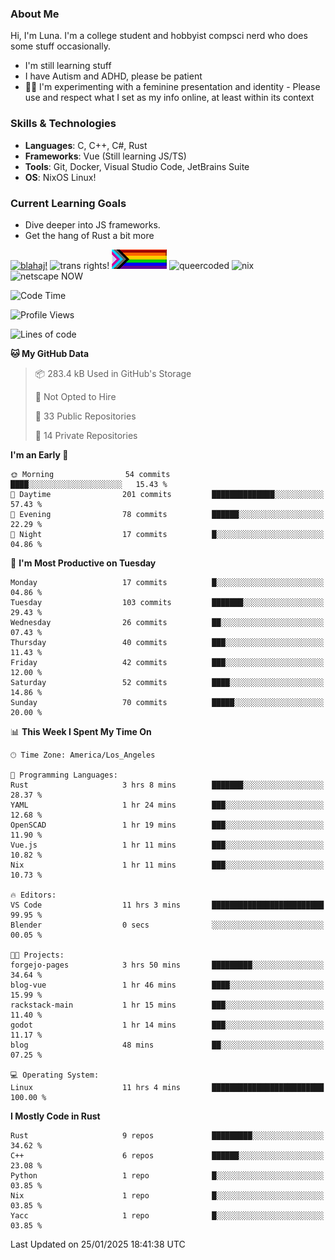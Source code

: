 ### About Me
Hi, I'm Luna. I'm a college student and hobbyist compsci nerd who does some stuff occasionally.

- I'm still learning stuff
- I have Autism and ADHD, please be patient
- 🏳️‍⚧️ I'm experimenting with a feminine presentation and identity - Please use and respect what I set as my info online, at least within its context

### Skills & Technologies
- **Languages**: C, C++, C#, Rust
- **Frameworks**: Vue (Still learning JS/TS)
- **Tools**: Git, Docker, Visual Studio Code, JetBrains Suite
- **OS**: NixOS Linux!

### Current Learning Goals
- Dive deeper into JS frameworks.
- Get the hang of Rust a bit more

[![blahaj!](https://isabelroses.com/static/badges/badges/love_blahaj.gif)](https://www.ikea.com/us/en/p/blahaj-soft-toy-shark-90373590/)
![trans rights!](https://isabelroses.com/static/badges/badges/transnow.png)
![progress pride](https://raw.githubusercontent.com/TheFelidae/88x31/refs/heads/main/images/pride/badge_progress.png?raw=true)
![queercoded](https://isabelroses.com/static/badges/badges/queercoded.webp)
![nix](https://isabelroses.com/static/badges/badges/nix.gif)
![netscape NOW](https://cyber.dabamos.de/88x31/netscapenow30.gif)

<!--START_SECTION:waka-->
![Code Time](http://img.shields.io/badge/Code%20Time-135%20hrs%2033%20mins-blue)

![Profile Views](http://img.shields.io/badge/Profile%20Views-0-blue)

![Lines of code](https://img.shields.io/badge/From%20Hello%20World%20I%27ve%20Written-371.4%20thousand%20lines%20of%20code-blue)

**🐱 My GitHub Data** 

> 📦 283.4 kB Used in GitHub's Storage 
 > 
> 🚫 Not Opted to Hire
 > 
> 📜 33 Public Repositories 
 > 
> 🔑 14 Private Repositories 
 > 
**I'm an Early 🐤** 

```text
🌞 Morning                54 commits          ████░░░░░░░░░░░░░░░░░░░░░   15.43 % 
🌆 Daytime                201 commits         ██████████████░░░░░░░░░░░   57.43 % 
🌃 Evening                78 commits          ██████░░░░░░░░░░░░░░░░░░░   22.29 % 
🌙 Night                  17 commits          █░░░░░░░░░░░░░░░░░░░░░░░░   04.86 % 
```
📅 **I'm Most Productive on Tuesday** 

```text
Monday                   17 commits          █░░░░░░░░░░░░░░░░░░░░░░░░   04.86 % 
Tuesday                  103 commits         ███████░░░░░░░░░░░░░░░░░░   29.43 % 
Wednesday                26 commits          ██░░░░░░░░░░░░░░░░░░░░░░░   07.43 % 
Thursday                 40 commits          ███░░░░░░░░░░░░░░░░░░░░░░   11.43 % 
Friday                   42 commits          ███░░░░░░░░░░░░░░░░░░░░░░   12.00 % 
Saturday                 52 commits          ████░░░░░░░░░░░░░░░░░░░░░   14.86 % 
Sunday                   70 commits          █████░░░░░░░░░░░░░░░░░░░░   20.00 % 
```


📊 **This Week I Spent My Time On** 

```text
🕑︎ Time Zone: America/Los_Angeles

💬 Programming Languages: 
Rust                     3 hrs 8 mins        ███████░░░░░░░░░░░░░░░░░░   28.37 % 
YAML                     1 hr 24 mins        ███░░░░░░░░░░░░░░░░░░░░░░   12.68 % 
OpenSCAD                 1 hr 19 mins        ███░░░░░░░░░░░░░░░░░░░░░░   11.90 % 
Vue.js                   1 hr 11 mins        ███░░░░░░░░░░░░░░░░░░░░░░   10.82 % 
Nix                      1 hr 11 mins        ███░░░░░░░░░░░░░░░░░░░░░░   10.73 % 

🔥 Editors: 
VS Code                  11 hrs 3 mins       █████████████████████████   99.95 % 
Blender                  0 secs              ░░░░░░░░░░░░░░░░░░░░░░░░░   00.05 % 

🐱‍💻 Projects: 
forgejo-pages            3 hrs 50 mins       █████████░░░░░░░░░░░░░░░░   34.64 % 
blog-vue                 1 hr 46 mins        ████░░░░░░░░░░░░░░░░░░░░░   15.99 % 
rackstack-main           1 hr 15 mins        ███░░░░░░░░░░░░░░░░░░░░░░   11.40 % 
godot                    1 hr 14 mins        ███░░░░░░░░░░░░░░░░░░░░░░   11.17 % 
blog                     48 mins             ██░░░░░░░░░░░░░░░░░░░░░░░   07.25 % 

💻 Operating System: 
Linux                    11 hrs 4 mins       █████████████████████████   100.00 % 
```

**I Mostly Code in Rust** 

```text
Rust                     9 repos             █████████░░░░░░░░░░░░░░░░   34.62 % 
C++                      6 repos             ██████░░░░░░░░░░░░░░░░░░░   23.08 % 
Python                   1 repo              █░░░░░░░░░░░░░░░░░░░░░░░░   03.85 % 
Nix                      1 repo              █░░░░░░░░░░░░░░░░░░░░░░░░   03.85 % 
Yacc                     1 repo              █░░░░░░░░░░░░░░░░░░░░░░░░   03.85 % 
```




 Last Updated on 25/01/2025 18:41:38 UTC
<!--END_SECTION:waka-->
